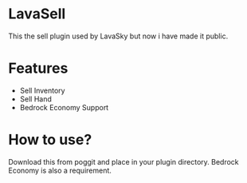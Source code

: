 # LavaSell

This the sell plugin used by LavaSky but now i have made it public.

# Features
- Sell Inventory
- Sell Hand
- Bedrock Economy Support

# How to use?
Download this from poggit and place in your plugin directory. Bedrock Economy is also a requirement.